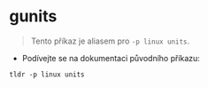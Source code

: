 # gunits

> Tento příkaz je aliasem pro `-p linux units`.

- Podívejte se na dokumentaci původního příkazu:

`tldr -p linux units`
